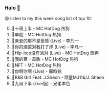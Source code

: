 

### Halo 👋

😄 listen to my this week song list of top 10:

0. 🌈十局上半 - MC HotDog 热狗
1. 🌈早就 - MC HotDog 热狗
2. 🌈亲爱的那不是爱情 (Live) - 李凡一
3. 🌈你的酒馆对我打了烊 (Live) - 李凡一
4. 🌈Hip-hop没有派对 (Live) - MC HotDog 热狗
5. 🌈我的第一首歌 - MC HotDog 热狗
6. 🌈NFT - MC HotDog 热狗
7. 🌈你啊你啊 (Live) - 邢晗铭
8. 🌈R&B Girl Feat. J.Sheon - 顽童MJ116/J. Sheon
9. 🌈九局下半 (Live版) - 兄弟本色

